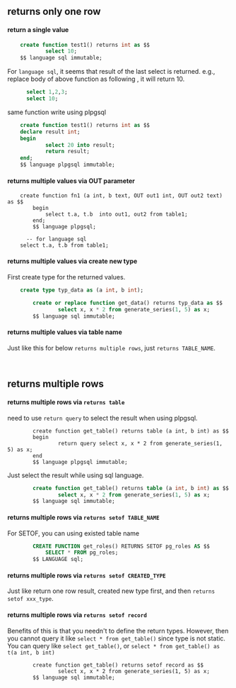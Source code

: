 <!---
tags: postgres, procedure, plpgsql
-->



## returns only one row
#### return a single value

``` sql
    create function test1() returns int as $$
            select 10;
    $$ language sql immutable;
```
For `language sql`, it seems that result of the last select is returned. e.g., replace body of above function as following
, it will return 10.
``` sql
      select 1,2,3;
      select 10;
```

same function write using plpgsql
``` sql
    create function test1() returns int as $$
    declare result int;
    begin
            select 20 into result;
            return result;
    end;
    $$ language plpgsql immutable;
```
	
#### returns multiple values via OUT parameter

``` plpgsql
    create function fn1 (a int, b text, OUT out1 int, OUT out2 text) as $$
		begin
			select t.a, t.b  into out1, out2 from table1;
		end;
		$$ language plpgsql;

	  -- for language sql
    select t.a, t.b from table1;
 ```
	
#### returns multiple values via create new type
First create type for the returned values.

``` sql
    create type typ_data as (a int, b int);
		
		create or replace function get_data() returns typ_data as $$
		        select x, x * 2 from generate_series(1, 5) as x;
		$$ language sql immutable;
```

#### returns multiple values via table name
Just like this for below `returns multiple rows`, just `returns TABLE_NAME`.

<br>

## returns multiple rows
#### returns multiple rows via `returns table`
need to use `return query` to select the result when  using plpgsql.
```
		create function get_table() returns table (a int, b int) as $$
		begin
		        return query select x, x * 2 from generate_series(1, 5) as x;
		end
		$$ language plpgsql immutable;
```

Just select the result while using sql language.

``` sql
		create function get_table() returns table (a int, b int) as $$
		        select x, x * 2 from generate_series(1, 5) as x;
		$$ language sql immutable;
```
	
#### returns multiple rows via `returns setof TABLE_NAME`
For SETOF, you can using existed table name

``` sql
		CREATE FUNCTION get_roles() RETURNS SETOF pg_roles AS $$
			SELECT * FROM pg_roles;
		$$ LANGUAGE sql;
```
		
#### returns multiple rows via `returns setof CREATED_TYPE`
Just like return one row result, created new type first, and then `returns setof xxx_type`.


#### returns multiple rows via `returns setof record`
Benefits of this is that you needn't to define the return types.
However, then you cannot query it like `select * from get_table()` since type is not static.
You can query like `select get_table()`, or `select * from get_table() as t(a int, b int)`

```
		create function get_table() returns setof record as $$
		        select x, x * 2 from generate_series(1, 5) as x;
		$$ language sql immutable;
```
